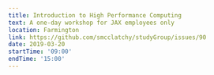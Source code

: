 ```yaml
---
title: Introduction to High Performance Computing
text: A one-day workshop for JAX employees only
location: Farmington
link: https://github.com/smcclatchy/studyGroup/issues/90
date: 2019-03-20
startTime: '09:00'
endTime: '15:00'
---
```

